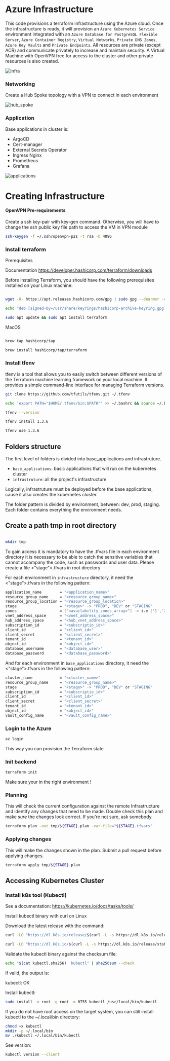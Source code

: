 # Azure Infrastructure

This code provisions a terraform infrastructure using the Azure cloud. 
Once the infrastructure is ready, it will provision an `Azure Kubernetes Service` environment integrated with an `Azure Database for PostgreSQL Flexible Server`, `Azure Container Registry`, `Virtual Networks`, `Private DNS Zones`, `Azure Key Vaults` and `Private Endpoints`. All resources are private (except ACR) and communicate privately to increase and maintain security.
A Virtual Machine with OpenVPN free for access to the cluster and other private resources is also created.

![infra](./images/infra.png)


### Networking

Create a Hub Spoke topology with a VPN to connect in each environment

![hub_spoke](./images/hub_spoke.png)


### Application

Base applications in cluster is:
- ArgoCD
- Cert-manager
- External Secrets Operator
- Ingress Nginx
- Prometheus
- Grafana 

![applications](./images/applications.png)

# Creating Infrastructure

#### OpenVPN Pre-requirements

Create a ssh key-pair with key-gen command. Otherwise, you will have to change the ssh public key file path to access the VM in VPN module 

```bash
ssh-keygen -f ~/.ssh/openvpn-p2s -t rsa -b 4096 
```


### Install terraform

Prerequisites

Documentation
    https://developer.hashicorp.com/terraform/downloads

Before installing Terraform, you should have the following prerequisites installed on your Linux machine:

```bash

wget -O- https://apt.releases.hashicorp.com/gpg | sudo gpg --dearmor -o /usr/share/keyrings/hashicorp-archive-keyring.gpg

echo "deb [signed-by=/usr/share/keyrings/hashicorp-archive-keyring.gpg] https://apt.releases.hashicorp.com $(lsb_release -cs) main" | sudo tee /etc/apt/sources.list.d/hashicorp.list

sudo apt update && sudo apt install terraform

```
MacOS

```bash

brew tap hashicorp/tap

brew install hashicorp/tap/terraform

```

### Install tfenv

tfenv is a tool that allows you to easily switch between different versions of the Terraform machine learning framework on your local machine. It provides a simple command-line interface for managing Terraform versions.

```bash
git clone https://github.com/tfutils/tfenv.git ~/.tfenv

echo 'export PATH="$HOME/.tfenv/bin:$PATH"' >> ~/.bashrc && source ~/.bashrc

tfenv --version

tfenv install 1.3.6

tfenv use 1.3.6

```

## Folders structure

The first level of folders is divided into base_applications and infrastruture.
- `base_applications`: basic applications that will run on the kubernetes cluster
- `infrastruture`: all the project's infrastructure
 
Logically, infrastruture must be deployed before the base applications, cause it also creates the kubernetes cluster. 

The folder pattern is divided by environment, between: dev, prod, staging. Each folder contains everything the environment needs.

## Create a path tmp in root directory

```bash

mkdir tmp

```

To gain access it is mandatory to have the .tfvars file in each environment directory it is necessary to be able to catch the sensitive variables that cannot accompany the code, such as passwords and user data. Please create a file <"stage">.tfvars in root directory

For each environment in `infrastructure` directory, it need the <"stage">.tfvars in the following pattern:

```bash
application_name        = "<application_name>"
resource_group_name     = "<resource_group_name>"
resource_group_location = "<resource_group_location>"
stage                   = "<stage>" -> "PROD", "DEV" or "STAGING"
zones                   = ["<availability_zones_array>"] -> i.e ['1','2','3']
vnet_address_space      = "<vnet_address_space>"
hub_address_space       = "<hub_vnet_address_space>"
subscription_id         = "<subscriptio_id>"
client_id               = "<client_id>"
client_secret           = "<client_secret>"
tenant_id               = "<tenant_id>"
object_id               = "<object_id>"
database_username       = "<database_user>"
database_password       = "<database_password>"
```

And for each environment in `base_applications` directory, it need the <"stage">.tfvars in the following pattern:

```bash
cluster_name            = "<cluster_name>"
resource_group_name     = "<resource_group_name>"
stage                   = "<stage>" -> "PROD", "DEV" or "STAGING"
subscription_id         = "<subscriptio_id>"
client_id               = "<client_id>"
client_secret           = "<client_secret>"
tenant_id               = "<tenant_id>"
object_id               = "<object_id>"
vault_config_name       = "<vault_config_name>"
```

### Login to the Azure

```bash
az login
```
This way you can provision the Terraform state

### Init backend

```bash
terraform init 
```

Make sure your in the right environment !

### Planning

This will check the current configuration against the remote Infrastructure and identify any changes that need to be made. Double check this plan and make *sure* the changes look correct. If you're not sure, ask somebody.

```bash
terraform plan -out tmp/${STAGE}.plan -var-file="${STAGE}.tfvars"
```

### Applying changes

This will make the changes shown in the plan. Submit a pull request before applying changes.

```bash
terraform apply tmp/${STAGE}.plan
```

## Accessing Kubernetes Cluster
### Install k8s tool (Kubectl)

See a documentation:
     https://kubernetes.io/docs/tasks/tools/

Install kubectl binary with curl on Linux

Download the latest release with the command:

```bash
curl -LO "https://dl.k8s.io/release/$(curl -L -s https://dl.k8s.io/release/stable.txt)/bin/linux/amd64/kubectl"

curl -LO "https://dl.k8s.io/$(curl -L -s https://dl.k8s.io/release/stable.txt)/bin/linux/amd64/kubectl.sha256"

```
Validate the kubectl binary against the checksum file:

```bash
echo "$(cat kubectl.sha256)  kubectl" | sha256sum --check
```

If valid, the output is:

kubectl: OK

Install kubectl:

```bash
sudo install -o root -g root -m 0755 kubectl /usr/local/bin/kubectl
```

If you do not have root access on the target system, you can still install kubectl to the ~/.local/bin directory:

```bash
chmod +x kubectl
mkdir -p ~/.local/bin
mv ./kubectl ~/.local/bin/kubectl
```

See version:
```bash
kubectl version --client
```